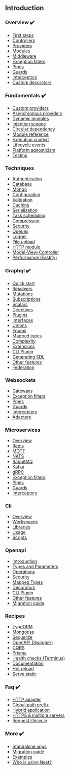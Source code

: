 ## Introduction
### Overview ✔️
 - <a href="https://docs.nestjs.com/first-steps">First steps</a>
 - <a href="https://docs.nestjs.com/controllers">Controllers</a>
 - <a href="https://docs.nestjs.com/providers">Providers</a>
 - <a href="https://docs.nestjs.com/modules">Modules</a>
 - <a href="https://docs.nestjs.com/middleware">Middleware</a>
 - <a href="https://docs.nestjs.com/exception-filters">Exception filters</a>
 - <a href="https://docs.nestjs.com/pipes">Pipes</a>
 - <a href="https://docs.nestjs.com/guards">Guards</a>
 - <a href="https://docs.nestjs.com/interceptors">Interceptors</a>
 - <a href="https://docs.nestjs.com/custom-decorators">Custom decorators</a>

### Fundamentals ✔️
 - <a href="https://docs.nestjs.com/fundamentals/custom-providers">Custom providers</a>
 - <a href="https://docs.nestjs.com/fundamentals/async-providers">Asynchronous providers</a>
 - <a href="https://docs.nestjs.com/fundamentals/dynamic-modules">Dynamic modules</a>
 - <a href="https://docs.nestjs.com/fundamentals/injection-scopes">Injection scopes</a>
 - <a href="https://docs.nestjs.com/fundamentals/circular-dependency">Circular dependency</a>
 - <a href="https://docs.nestjs.com/fundamentals/module-ref">Module reference</a>
 - <a href="https://docs.nestjs.com/fundamentals/execution-context">Execution context</a>
 - <a href="https://docs.nestjs.com/fundamentals/lifecycle-events">Lifecycle events</a>
 - <a href="https://docs.nestjs.com/fundamentals/platform-agnosticism">Platform agnosticism</a>
 - <a href="https://docs.nestjs.com/fundamentals/testing">Testing</a>

### Techniques
 - <a href="https://docs.nestjs.com/techniques/authentication">Authentication</a>
 - <a href="https://docs.nestjs.com/techniques/database">Database</a>
 - <a href="https://docs.nestjs.com/techniques/mongodb">Mongo</a>
 - <a href="https://docs.nestjs.com/techniques/configuration">Configuration</a>
 - <a href="https://docs.nestjs.com/techniques/validation">Validation</a>
 - <a href="https://docs.nestjs.com/techniques/caching">Caching</a>
 - <a href="https://docs.nestjs.com/techniques/serialization">Serialization</a>
 - <a href="https://docs.nestjs.com/techniques/task-scheduling">Task scheduling</a>
 - <a href="https://docs.nestjs.com/techniques/compression">Compression</a>
 - <a href="https://docs.nestjs.com/techniques/security">Security</a>
 - <a href="https://docs.nestjs.com/techniques/queues">Queues</a>
 - <a href="https://docs.nestjs.com/techniques/logger">Logger</a>
 - <a href="https://docs.nestjs.com/techniques/file-upload">File upload</a>
 - <a href="https://docs.nestjs.com/techniques/http-module">HTTP module</a>
 - <a href="https://docs.nestjs.com/techniques/mvc">Model-View-Controller</a>
 - <a href="https://docs.nestjs.com/techniques/performance">Performance (Fastify)</a>

### Graphql ✔️
 - <a href="https://docs.nestjs.com/graphql/quick-start">Quick start</a>
 - <a href="https://docs.nestjs.com/graphql/resolvers">Resolvers</a>
 - <a href="https://docs.nestjs.com/graphql/mutations">Mutations</a>
 - <a href="https://docs.nestjs.com/graphql/subscriptions">Subscriptions</a>
 - <a href="https://docs.nestjs.com/graphql/scalars">Scalars</a>
 - <a href="https://docs.nestjs.com/graphql/directives">Directives</a>
 - <a href="https://docs.nestjs.com/graphql/plugins">Plugins</a>
 - <a href="https://docs.nestjs.com/graphql/interfaces">Interfaces</a>
 - <a href="https://docs.nestjs.com/graphql/unions">Unions</a>
 - <a href="https://docs.nestjs.com/graphql/enums">Enums</a>
 - <a href="https://docs.nestjs.com/graphql/mapped-types">Mapped types</a>
 - <a href="https://docs.nestjs.com/graphql/complexity">Complexity</a>
 - <a href="https://docs.nestjs.com/graphql/extensions">Extensions</a>
 - <a href="https://docs.nestjs.com/graphql/cli-plugin">CLI Plugin</a>
 - <a href="https://docs.nestjs.com/graphql/generating-sdl">Generating SDL</a>
 - <a href="https://docs.nestjs.com/graphql/other-features">Other features</a>
 - <a href="https://docs.nestjs.com/graphql/federation">Federation</a>

### Websockets
 - <a href="https://docs.nestjs.com/websockets/gateways">Gateways</a>
 - <a href="https://docs.nestjs.com/websockets/exception-filters">Exception filters</a>
 - <a href="https://docs.nestjs.com/websockets/pipes">Pipes</a>
 - <a href="https://docs.nestjs.com/websockets/guards">Guards</a>
 - <a href="https://docs.nestjs.com/websockets/interceptors">Interceptors</a>
 - <a href="https://docs.nestjs.com/websockets/adapter">Adapters</a>

### Microservices
 - <a href="https://docs.nestjs.com/microservices/basics">Overview</a>
 - <a href="https://docs.nestjs.com/microservices/redis">Redis</a>
 - <a href="https://docs.nestjs.com/microservices/mqtt">MQTT</a>
 - <a href="https://docs.nestjs.com/microservices/nats">NATS</a>
 - <a href="https://docs.nestjs.com/microservices/rabbitmq">RabbitMQ</a>
 - <a href="https://docs.nestjs.com/microservices/kafka">Kafka</a>
 - <a href="https://docs.nestjs.com/microservices/grpc">gRPC</a>
 - <a href="https://docs.nestjs.com/microservices/exception-filters">Exception filters</a>
 - <a href="https://docs.nestjs.com/microservices/pipes">Pipes</a>
 - <a href="https://docs.nestjs.com/microservices/guards">Guards</a>
 - <a href="https://docs.nestjs.com/microservices/interceptors">Interceptors</a>


### Cli
 - <a href="https://docs.nestjs.com/cli/overview">Overview</a>
 - <a href="https://docs.nestjs.com/cli/monorepo">Workspaces</a>
 - <a href="https://docs.nestjs.com/cli/libraries">Libraries</a>
 - <a href="https://docs.nestjs.com/cli/usages">Usage</a>
 - <a href="https://docs.nestjs.com/cli/scripts">Scripts</a>

### Openapi
 - <a href="https://docs.nestjs.com/openapi/introduction">Introduction</a>
 - <a href="https://docs.nestjs.com/openapi/types-and-parameters">Types and Parameters</a>
 - <a href="https://docs.nestjs.com/openapi/operations">Operations</a>
 - <a href="https://docs.nestjs.com/openapi/security">Security</a>
 - <a href="https://docs.nestjs.com/openapi/mapped-types">Mapped Types</a>
 - <a href="https://docs.nestjs.com/openapi/decorators">Decorators</a>
 - <a href="https://docs.nestjs.com/openapi/cli-plugin">CLI Plugin</a>
 - <a href="https://docs.nestjs.com/openapi/other-features">Other features</a>
 - <a href="https://docs.nestjs.com/openapi/migration-guide">Migration guide</a>

### Recipes
 - <a href="https://docs.nestjs.com/recipes/sql-typeorm">TypeORM</a>
 - <a href="https://docs.nestjs.com/recipes/mongodb">Mongoose</a>
 - <a href="https://docs.nestjs.com/recipes/sql-sequelize">Sequelize</a>
 - <a href="https://docs.nestjs.com/recipes/swagger">OpenAPI (Swagger)</a>
 - <a href="https://docs.nestjs.com/recipes/cqrs">CQRS</a>
 - <a href="https://docs.nestjs.com/recipes/prisma">Prisma</a>
 - <a href="https://docs.nestjs.com/recipes/terminus">Health checks (Terminus)</a>
 - <a href="https://docs.nestjs.com/recipes/documentation">Documentation</a>
 - <a href="https://docs.nestjs.com/recipes/hot-reload">Hot reload</a>
 - <a href="https://docs.nestjs.com/recipes/serve-static">Serve static</a>

### Faq ✔️
 - <a href="https://docs.nestjs.com/faq/http-adapter">HTTP adapter</a>
 - <a href="https://docs.nestjs.com/faq/global-prefix">Global path prefix</a>
 - <a href="https://docs.nestjs.com/faq/hybrid-application">Hybrid application</a>
 - <a href="https://docs.nestjs.com/faq/multiple-servers">HTTPS &amp; multiple servers</a>
 - <a href="https://docs.nestjs.com/faq/request-lifecycle">Request lifecycle</a>

### More ✔️
 - <a href="https://docs.nestjs.com/standalone-applications">Standalone apps</a>
 - <a href="https://docs.nestjs.com/migration-guide"> Migration guide </a>
 - <a href="https://github.com/nestjs/nest/tree/master/sample">Examples</a>
 - <a href="https://docs.nestjs.com/discover/companies">Who is using Nest?</a>

 <!--
 <a href="HHHHHHHH"><img src="https://nestjs.com/img/logo-small.svg" id="DDDDDDDDDDDDDD" width="20" alt="Nest Logo" /></a>
 -->


<!--


> Click the logo to get redirected to the official docs <a href="https://docs.nestjs.com/"><img src="https://nestjs.com/img/logo-small.svg" width="25" alt="Nest Logo" /></a>


------

-->
